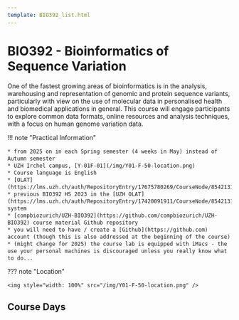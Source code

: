 ```yaml
---
template: BIO392_list.html
---
```


# BIO392 - Bioinformatics of Sequence Variation

One of the fastest growing areas of bioinformatics is in the analysis, warehousing and representation of genomic and protein sequence variants, particularly with view on the use of molecular data in personalised health and biomedical applications in general. This course will engage participants to explore common data formats, online resources and analysis techniques, with a focus on human genome variation data.

!!! note "Practical Information"

	* from 2025 on in each Spring semester (4 weeks in May) instead of Autumn semester
	* UZH Irchel campus, [Y-01F-01](/img/Y01-F-50-location.png)
	* Course language is English
	* [OLAT](https://lms.uzh.ch/auth/RepositoryEntry/17675780269/CourseNode/85421310414617)
	* previous BIO392 HS 2023 in the [UZH OLAT](https://lms.uzh.ch/auth/RepositoryEntry/17420091911/CourseNode/85421310414617) system
	* [compbiozurich/UZH-BIO392](https://github.com/compbiozurich/UZH-BIO392) course material Github repository
	* you will need to have / create a [Github](https://github.com) account (though this is also addressed at the beginning of the course)
	* (might change for 2025) the course lab is equipped with iMacs - the use your personal machines is discouraged unless you really know what to do...


??? note "Location"

	<img style="width: 100%" src="/img/Y01-F-50-location.png" />

## Course Days

